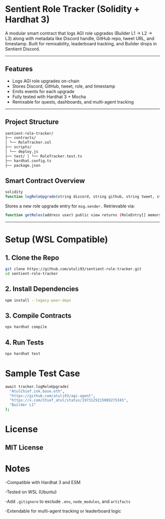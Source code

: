 # Sentient Role Tracker (Solidity + Hardhat 3)

A modular smart contract that logs AGI role upgrades (Builder L1 → L2 → L3) along with metadata like Discord handle, GitHub repo, tweet URL, and timestamp. Built for remixability, leaderboard tracking, and Builder drops in Sentient Discord.

---

## Features

- Logs AGI role upgrades on-chain  
- Stores Discord, GitHub, tweet, role, and timestamp  
- Emits events for each upgrade  
- Fully tested with Hardhat 3 + Mocha  
- Remixable for quests, dashboards, and multi-agent tracking

---

## Project Structure
```bash
sentient-role-tracker/ 
├── contracts/ 
│ └── RoleTracker.sol 
├── scripts/ 
│ └── deploy.js 
├── test/ │ └── RoleTracker.test.ts 
├── hardhat.config.ts 
├── package.json
```

## Smart Contract Overview

```bash
solidity
function logRoleUpgrade(string discord, string github, string tweet, string role) public
```
Stores a new role upgrade entry for ```msg.sender.``` 
Retrievable via:
```bash
function getRoles(address user) public view returns (RoleEntry[] memory)
```

---

# Setup (WSL Compatible)
## 1. Clone the Repo
```bash
git clone https://github.com/atuli93/sentient-role-tracker.git
cd sentient-role-tracker
```

## 2. Install Dependencies
```bash
npm install --legacy-peer-deps
```

## 3. Compile Contracts
```bash
npx hardhat compile
```

## 4. Run Tests
```bash
npx hardhat test
```

# Sample Test Case
```bash
await tracker.logRoleUpgrade(
  "AtulChief.ink.base.eth",
  "https://github.com/atuli93/agi-agent",
  "https://x.com/Chief_atul/status/1973129215089275345",
  "Builder L1"
);
```

# License
## MIT License

# Notes
-Compatible with Hardhat 3 and ESM

-Tested on WSL (Ubuntu)

-Add ```.gitignore``` to exclude ```.env```, ```node_modules```, and ```artifacts```

-Extendable for multi-agent tracking or leaderboard logic


